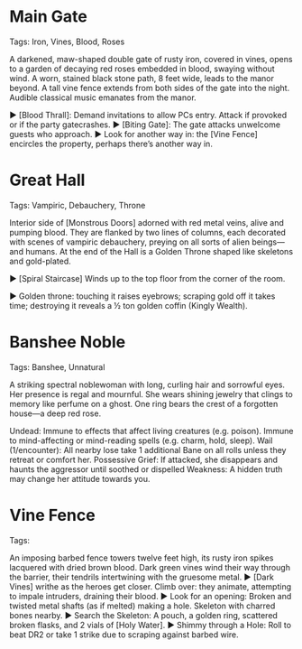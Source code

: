 # Main Gate
Tags: Iron, Vines, Blood, Roses

A darkened, maw-shaped double gate of rusty iron, covered in vines, opens to a garden of decaying red roses embedded in blood, swaying without wind. A worn, stained black stone path, 8 feet wide, leads to the manor beyond. A tall vine fence extends from both sides of the gate into the night. Audible classical music emanates from the manor.

▶ [Blood Thrall]: Demand invitations to allow PCs entry. Attack if provoked or if the party gatecrashes.
▶ [Biting Gate]: The gate attacks unwelcome guests who approach.
▶ Look for another way in: the [Vine Fence] encircles the property, perhaps there’s another way in.


# Great Hall
Tags: Vampiric, Debauchery, Throne

Interior side of [Monstrous Doors] adorned with red metal veins, alive and pumping blood. They are flanked by two lines of columns, each decorated with scenes of vampiric debauchery, preying on all sorts of alien beings—and humans. At the end of the Hall is a Golden Throne shaped like skeletons and gold-plated.

▶ [Spiral Staircase] Winds up to the top floor from the corner of the room.
 
▶ Golden throne: touching it raises eyebrows; scraping gold off it takes time; destroying it reveals a ½ ton golden coffin (Kingly Wealth).


# Banshee Noble
Tags: Banshee, Unnatural

A striking spectral noblewoman with long, curling hair and sorrowful eyes. Her presence is regal and mournful. She wears shining jewelry that clings to memory like perfume on a ghost. One ring bears the crest of a forgotten house—a deep red rose.

Undead: Immune to effects that affect living creatures (e.g. poison). Immune to mind-affecting or mind-reading spells (e.g. charm, hold, sleep).
Wail (1/encounter): All nearby lose take 1 additional Bane on all rolls unless they retreat or comfort her.
Possessive Grief: If attacked, she disappears and haunts the aggressor until soothed or dispelled
Weakness: A hidden truth may change her attitude towards you. 

# Vine Fence
Tags: 

An imposing barbed fence towers twelve feet high, its rusty iron spikes lacquered with dried brown blood. Dark green vines wind their way through the barrier, their tendrils intertwining with the gruesome metal. 
▶ [Dark Vines] writhe as the heroes get closer. Climb over: they animate, attempting to impale intruders, draining their blood.
▶ Look for an opening: Broken and twisted metal shafts (as if melted) making a hole. Skeleton with charred bones nearby.
▶ Search the Skeleton: A pouch, a golden ring, scattered broken flasks, and 2 vials of [Holy Water].
▶ Shimmy through a Hole: Roll to beat DR2 or take 1 strike due to scraping against barbed wire.





